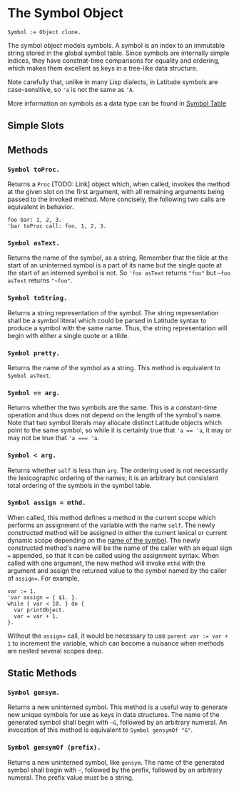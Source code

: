 
# The Symbol Object

    Symbol := Object clone.

The symbol object models symbols. A symbol is an index to an immutable
string stored in the global symbol table. Since symbols are internally
simple indices, they have constnat-time comparisons for equality and
ordering, which makes them excellent as keys in a tree-like data
structure.

Note carefully that, unlike in many Lisp dialects, in Latitude symbols
are case-sensitive, so `'a` is not the same as `'A`.

More information on symbols as a data type can be found
in [Symbol Table](../i_syntax_and_semantics/ch3_object.md#symbol-table)

## Simple Slots

## Methods

### `Symbol toProc.`

Returns a `Proc` [TODO: Link] object which, when called, invokes the
method at the given slot on the first argument, with all remaining
arguments being passed to the invoked method. More concisely, the
following two calls are equivalent in behavior.

    foo bar: 1, 2, 3.
    'bar toProc call: foo, 1, 2, 3.

### `Symbol asText.`

Returns the name of the symbol, as a string. Remember that the tilde
at the start of an uninterned symbol is a part of its name but the
single quote at the start of an interned symbol is not. So `'foo
asText` returns `"foo"` but `~foo asText` returns `"~foo"`.

### `Symbol toString.`

Returns a string representation of the symbol. The string
representation shall be a symbol literal which could be parsed in
Latitude syntax to produce a symbol with the same name. Thus, the
string representation will begin with either a single quote or a
tilde.

### `Symbol pretty.`

Returns the name of the symbol as a string. This method is equivalent
to `Symbol asText`.

### `Symbol == arg.`

Returns whether the two symbols are the same. This is a constant-time
operation and thus does not depend on the length of the symbol's
name. Note that two symbol literals may allocate distinct Latitude
objects which point to the same symbol, so while it is certainly true
that `'a == 'a`, it may or may not be true that `'a === 'a`.

### `Symbol < arg.`

Returns whether `self` is less than `arg`. The ordering used is not
necessarily the lexicographic ordering of the names; it is an
arbitrary but consistent total ordering of the symbols in the symbol
table.

### `Symbol assign = mthd.`

When called, this method defines a method in the current scope which
performs an assignment of the variable with the name `self`. The newly
constructed method will be assigned in either the current lexical or
current dynamic scope depending on
the
[name of the symbol](../i_syntax_and_semantics/ch4_evaluation.md). The
newly constructed method's name will be the name of the caller with an
equal sign `=` appended, so that it can be called using the assignment
syntax. When called with one argument, the new method will invoke
`mthd` with the argument and assign the returned value to the symbol
named by the caller of `assign=`. For example,

    var := 1.
    'var assign = { $1. }.
    while { var < 10. } do {
      var printObject.
      var = var + 1.
    }.

Without the `assign=` call, it would be necessary to use `parent var
:= var + 1` to increment the variable, which can become a nuisance
when methods are nested several scopes deep.

## Static Methods

### `Symbol gensym.`

Returns a new uninterned symbol. This method is a useful way to
generate new unique symbols for use as keys in data structures. The
name of the generated symbol shall begin with `~G`, followed by an
arbitrary numeral. An invocation of this method is equivalent to
`Symbol gensymOf "G"`.

### `Symbol gensymOf (prefix).`

Returns a new uninterned symbol, like `gensym`. The name of the
generated symbol shall begin with `~`, followed by the prefix,
followed by an arbitrary numeral. The prefix value must be a string.
